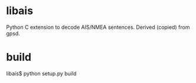 libais
======

Python C extension to decode AIS/NMEA sentences.
Derived (copied) from gpsd.

build
=====

libais$ python setup.py build
